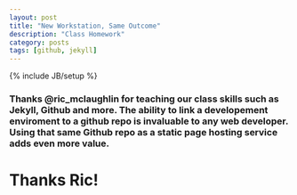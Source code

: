 ```yaml
---
layout: post
title: "New Workstation, Same Outcome"
description: "Class Homework"
category: posts
tags: [github, jekyll]
---
```

{% include JB/setup %}

### Thanks @ric_mclaughlin for teaching our class skills such as Jekyll, Github and more. The ability to link a developement enviroment to a github repo is invaluable to any web developer. Using that same Github repo as a static page hosting service adds even more value.

# Thanks Ric!